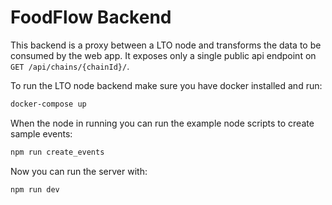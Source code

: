FoodFlow Backend
================

This backend is a proxy between a LTO node and transforms the data to be consumed by the web app.
It exposes only a single public api endpoint on `GET /api/chains/{chainId}/`.

To run the LTO node backend make sure you have docker installed and run:

```bash
docker-compose up
```

When the node in running you can run the example node scripts to create sample events:

```bash
npm run create_events
```

Now you can run the server with:

```bash
npm run dev
```
